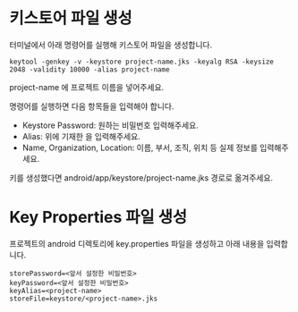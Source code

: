 # 키스토어 파일 생성

터미널에서 아래 명령어를 실행해 키스토어 파일을 생성합니다.

```
keytool -genkey -v -keystore project-name.jks -keyalg RSA -keysize 2048 -validity 10000 -alias project-name
 ```

project-name 에 프로젝트 이름을 넣어주세요.

명령어를 실행하면 다음 항목들을 입력해야 합니다.
- Keystore Password: 원하는 비밀번호 입력해주세요.
- Alias: 위에 기재한 <project-name> 을 입력해주세요.
- Name, Organization, Location: 이름, 부서, 조직, 위치 등 실제 정보를 입력해주세요.

키를 생성했다면 android/app/keystore/project-name.jks 경로로 옮겨주세요.

# Key Properties 파일 생성

프로젝트의 android 디렉토리에 key.properties 파일을 생성하고 아래 내용을 입력합니다.

```
storePassword=<앞서 설정한 비밀번호>
keyPassword=<앞서 설정한 비밀번호>
keyAlias=<project-name>
storeFile=keystore/<project-name>.jks
```